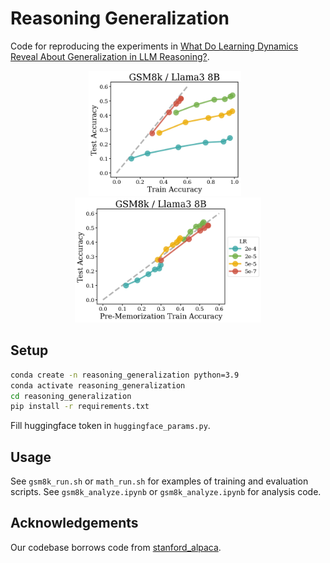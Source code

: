# Reasoning Generalization

Code for reproducing the experiments in [What Do Learning Dynamics Reveal About Generalization in LLM Reasoning?](http://katiekang.com/pdfs/reasoning_generalization.pdf). 

<p align="center"> <img src="figures/teaser1_3.png" alt="Figure 1" height="200px" style="margin-right: 10px;"/> <img src="figures/teaser2_3.png" alt="Figure 2" height="200px"/> </p> 

## Setup

```bash
conda create -n reasoning_generalization python=3.9
conda activate reasoning_generalization
cd reasoning_generalization
pip install -r requirements.txt
```

Fill huggingface token in `huggingface_params.py`.

## Usage

See `gsm8k_run.sh` or `math_run.sh` for examples of training and evaluation scripts. 
See `gsm8k_analyze.ipynb` or `gsm8k_analyze.ipynb` for analysis code.

## Acknowledgements

Our codebase borrows code from [stanford_alpaca](https://github.com/tatsu-lab/stanford_alpaca). 